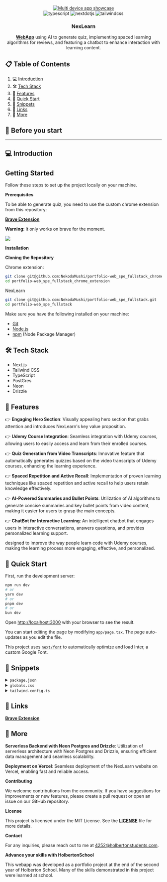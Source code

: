 <div align="center">
  <br />
    <a href="https://nexlearn.vercel.app/" target="_blank">
      <img src="" alt="Multi device app showcase">
    </a>
  <br />

  <div>
    <img src="https://img.shields.io/badge/-Typescript-black?style=for-the-badge&logoColor=white&logo=typescript&color=3178C6" alt="typescript" />
    <img src="https://img.shields.io/badge/-Next_JS-black?style=for-the-badge&logoColor=white&logo=nextdotjs&color=000000" alt="nextdotjs" />
    <img src="https://img.shields.io/badge/-Tailwind_CSS-black?style=for-the-badge&logoColor=white&logo=tailwindcss&color=06B6D4" alt="tailwindcss" />
  </div>

  <h3 align="center">NexLearn</h3>

   <div align="center">
     <a href="https://nexlearn.vercel.app/" target="_blank"><b>WebApp</b></a> using AI to generate quiz, implementing spaced learning algorithms for reviews, and featuring a chatbot to enhance interaction with learning content.
    </div>
</div>

## 📋 <a name="table">Table of Contents</a>

1. 💻 [Introduction](#introduction)
2. 🛠️ [Tech Stack](#tech-stack)
3. 🧬 [Features](#features)
4. 💨 [Quick Start](#quick-start)
5. 🎨 [Snippets](#snippets)
6. 🔗 [Links](#links)
7. 🚀 [More](#more)

## 🚨 Before you start

---

## <a name="introduction">💻 Introduction</a>

## Getting Started

Follow these steps to set up the project locally on your machine.

**Prerequisites**

To be able to generate quiz, you need to use the custom chrome extension from this repository:

<a href="https://github.com/NekodaMushi/portfolio-web_spe_fullstack_chrome_extension" target="_blank"><b>Brave Extension</b></a>

<b>Warning</b>: It only works on brave for the moment.

<a href="https://youtu.be/cuzw4vL1z5E?feature=shared" target="_blank"><img src="https://github.com/sujatagunale/EasyRead/assets/151519281/1736fca5-a031-4854-8c09-bc110e3bc16d" /></a>

**Installation**

**Cloning the Repository**

Chrome extension:

```bash
git clone git@github.com:NekodaMushi/portfolio-web_spe_fullstack_chrome_extension.git
cd portfolio-web_spe_fullstack_chrome_extension
```

NexLearn

```bash
git clone git@github.com:NekodaMushi/portfolio-web_spe_fullstack.git
cd portfolio-web_spe_fullstack
```

Make sure you have the following installed on your machine:

- [Git](https://git-scm.com/)
- [Node.js](https://nodejs.org/en)
- [npm](https://www.npmjs.com/) (Node Package Manager)

## <a name="tech-stack">🛠️ Tech Stack</a>

- Next.js
- Tailwind CSS
- TypeScript
- PostGres
- Neon
- Drizzle

## <a name="features">🔋 Features</a>

👉 **Engaging Hero Section**: Visually appealing hero section that grabs attention and introduces NexLearn's key value proposition.

👉 **Udemy Course Integration**: Seamless integration with Udemy courses, allowing users to easily access and learn from their enrolled courses.

👉 **Quiz Generation from Video Transcripts**: Innovative feature that automatically generates quizzes based on the video transcripts of Udemy courses, enhancing the learning experience.

👉 **Spaced Repetition and Active Recall**: Implementation of proven learning techniques like spaced repetition and active recall to help users retain knowledge effectively.

👉 **AI-Powered Summaries and Bullet Points**: Utilization of AI algorithms to generate concise summaries and key bullet points from video content, making it easier for users to grasp the main concepts.

👉 **ChatBot for Interactive Learning**: An intelligent chatbot that engages users in interactive conversations, answers questions, and provides personalized learning support.

designed to improve the way people learn code with Udemy courses, making the learning process more engaging, effective, and personalized.

## <a name="quick-start">🤸 Quick Start</a>

First, run the development server:

```bash
npm run dev
# or
yarn dev
# or
pnpm dev
# or
bun dev
```

Open [http://localhost:3000](http://localhost:3000) with your browser to see the result.

You can start editing the page by modifying `app/page.tsx`. The page auto-updates as you edit the file.

This project uses [`next/font`](https://nextjs.org/docs/basic-features/font-optimization) to automatically optimize and load Inter, a custom Google Font.

## <a name="snippets">🎨 Snippets</a>

<details>
<summary><code>package.json</code></summary>

```json
{
  "name": "nex_learn",
  "version": "0.1.0",
  "private": true,
  "scripts": {
    "dev": "next dev",
    "build": "next build",
    "start": "next start",
    "lint": "next lint",
    "db:generate": "drizzle-kit generate:pg",
    "db:migrate": "tsx ./db/migrate.ts",
    "db:drop": "drizzle-kit drop",
    "db:seed": "tsx ./db/seed.ts",
    "test": "jest",
    "test:watch": "jest --watch"
  },
  "dependencies": {
    "@auth/core": "^0.30.0",
    "@auth/drizzle-adapter": "^1.0.0",
    "@fortawesome/fontawesome-svg-core": "^6.5.2",
    "@fortawesome/free-solid-svg-icons": "^6.5.2",
    "@fortawesome/react-fontawesome": "^0.2.0",
    "@neondatabase/serverless": "^0.9.1",
    "@radix-ui/react-accordion": "^1.1.2",
    "@radix-ui/react-alert-dialog": "^1.0.5",
    "@radix-ui/react-checkbox": "^1.0.4",
    "@radix-ui/react-dialog": "^1.0.5",
    "@radix-ui/react-dropdown-menu": "^2.0.6",
    "@radix-ui/react-icons": "^1.3.0",
    "@radix-ui/react-label": "^2.0.2",
    "@radix-ui/react-navigation-menu": "^1.1.4",
    "@radix-ui/react-select": "^2.0.0",
    "@radix-ui/react-slot": "^1.0.2",
    "@radix-ui/react-tabs": "^1.0.4",
    "@radix-ui/react-toggle": "^1.0.3",
    "@radix-ui/react-toggle-group": "^1.0.4",
    "@radix-ui/react-tooltip": "^1.0.7",
    "@react-spring/web": "^9.7.3",
    "@reduxjs/toolkit": "^2.2.3",
    "@tabler/icons-react": "^3.2.0",
    "@tanstack/react-query": "^5.37.1",
    "@tanstack/react-table": "^8.17.3",
    "@upstash/ratelimit": "^1.1.3",
    "@upstash/redis": "^1.31.3",
    "class-variance-authority": "^0.7.0",
    "clsx": "^2.1.0",
    "cors": "^2.8.5",
    "dotenv": "^16.4.5",
    "drizzle-orm": "^0.30.9",
    "embla-carousel-autoplay": "^8.0.4",
    "embla-carousel-react": "^8.0.4",
    "eventsource-parser": "^1.1.2",
    "framer-motion": "^11.0.24",
    "jsonwebtoken": "^9.0.2",
    "lucide-react": "^0.263.1",
    "next": "14.1.4",
    "next-auth": "5.0.0-beta.17",
    "next-cookies": "^2.0.3",
    "next-themes": "^0.3.0",
    "node-watch": "^0.7.4",
    "oslo": "^1.2.0",
    "pg": "^8.11.5",
    "react": "^18.2.0",
    "react-dom": "^18.2.0",
    "react-icon-cloud": "^4.1.4",
    "react-icons": "^5.0.1",
    "react-intersection-observer": "^9.10.2",
    "react-redux": "^9.1.2",
    "react-rewards": "^2.0.4",
    "react-spring": "^9.7.3",
    "react-textarea-autosize": "^8.5.3",
    "react-type-animation": "^3.2.0",
    "sonner": "^1.4.41",
    "tailwind-merge": "^2.2.2",
    "tailwind-scrollbar": "^3.1.0",
    "tailwindcss-animate": "^1.0.7",
    "vaul": "^0.9.1",
    "zod": "^3.23.8"
  },
  "devDependencies": {
    "@testing-library/jest-dom": "^6.4.2",
    "@testing-library/react": "^15.0.2",
    "@types/cors": "^2.8.17",
    "@types/jest": "^29.5.12",
    "@types/jsonwebtoken": "^9.0.6",
    "@types/node": "^20.12.7",
    "@types/react": "^18.2.73",
    "@types/react-dom": "^18.2.23",
    "autoprefixer": "^10.4.19",
    "drizzle-kit": "^0.20.17",
    "eslint": "^8.57.0",
    "eslint-config-next": "14.1.4",
    "eslint-plugin-jest-dom": "^5.4.0",
    "eslint-plugin-testing-library": "^6.2.2",
    "jest": "^29.7.0",
    "jest-environment-jsdom": "^29.7.0",
    "jest-fetch-mock": "^3.0.3",
    "postcss": "^8.4.38",
    "prettier": "^3.2.5",
    "prettier-plugin-tailwindcss": "^0.5.13",
    "tailwindcss": "^3.4.3",
    "ts-node": "^10.9.2",
    "tsx": "^4.7.2",
    "typescript": "^5.4.5"
  },
  "engines": {
    "npm": "Please use pnpm",
    "yarn": "Please use pnpm"
  }
}
```

</details>

<details>
<summary><code>globals.css</code></summary>

```typescript
@tailwind base;
@tailwind components;
@tailwind utilities;

@layer base {
  :root {
    --background: 0 0% 100%;
    --foreground: 240 10% 3.9%;
    --card: 0 0% 100%;
    --card-foreground: 240 10% 3.9%;
    --popover: 0 0% 100%;
    --popover-foreground: 240 10% 3.9%;
    --primary: 346.8 77.2% 49.8%;
    --primary-foreground: 355.7 100% 97.3%;
    --secondary: 240 4.8% 95.9%;
    --secondary-foreground: 240 5.9% 10%;
    --muted: 240 4.8% 95.9%;
    --muted-foreground: 240 3.8% 46.1%;
    --accent: 240 4.8% 95.9%;
    --accent-foreground: 240 5.9% 10%;
    --destructive: 0 84.2% 60.2%;
    --destructive-foreground: 0 0% 98%;
    --border: 240 5.9% 90%;
    --input: 240 5.9% 90%;
    --ring: 346.8 77.2% 49.8%;
    --radius: 1rem;

    /* HomePage */
    --emerald-500: #34d399;
    --emerald-600: #2c7a7b;
  }

  .dark {
    --background: 20 14.3% 4.1%;
    --foreground: 0 0% 95%;
    --card: 24 9.8% 10%;
    --card-foreground: 0 0% 95%;
    --popover: 0 0% 9%;
    --popover-foreground: 0 0% 95%;
    --primary: 346.8 77.2% 49.8%;
    --primary-foreground: 355.7 100% 97.3%;
    --secondary: 240 3.7% 15.9%;
    --secondary-foreground: 0 0% 98%;
    --muted: 0 0% 15%;
    --muted-foreground: 240 5% 64.9%;
    --accent: 12 6.5% 15.1%;
    --accent-foreground: 0 0% 98%;
    --destructive: 0 62.8% 30.6%;
    --destructive-foreground: 0 85.7% 97.3%;
    --border: 240 3.7% 15.9%;
    --input: 240 3.7% 15.9%;
    --ring: 346.8 77.2% 49.8%;
  }
}

@layer base {
  * {
    @apply border-border;
  }
  body {
    @apply bg-background text-foreground;
  }
}

/* Recall - CustomCard */
.icon-blink {
  animation: blink 6s linear infinite;
}

@keyframes blink {
  0%,
  100% {
    opacity: 1;
  }
  50% {
    opacity: 0;
  }
}

/* Carousel */

.embla {
  overflow: hidden;
}
.embla__container {
  display: flex;
}
.embla__slide {
  flex: 0 0 100%;
}

/* Chat */

.vertical-scroll::-webkit-scrollbar {
  width: 0.4em;
  height: 1em;
}

.vertical-scroll::-webkit-scrollbar-track {
  background: secondary;
  border-radius: 100vw;
  margin-block: 0.5em;
}

.vertical-scroll::-webkit-scrollbar-thumb {
  background: #6b6b6b;
  border: 0.25em solid secondary;
  border-radius: 100vw;
}

.vertical-scroll::-webkit-scrollbar-thumb:hover {
  background: #7e7e7e;
}


/* HomePage - Lazy loading img */
.blurred-img {
  filter: blur(20px);
  transition: filter 0.3s ease;
}

.blurred-img.loaded {
  filter: blur(0);
}

```

</details>

<details>
<summary><code>tailwind.config.ts</code></summary>

```typescript
import type { Config } from "tailwindcss";
import { fontFamily } from "tailwindcss/defaultTheme";
import plugin from "tailwindcss/plugin";

const {
  default: flattenColorPalette,
} = require("tailwindcss/lib/util/flattenColorPalette");

const config = {
  darkMode: ["class"],
  content: [
    "./app/**/*.{js,ts,jsx,tsx}",
    "./components/**/*.{js,ts,jsx,tsx}",
    "./assets/**/*.{js,ts,jsx,tsx}",
  ],
  prefix: "",
  theme: {
    container: {
      center: true,
      padding: "2rem",
      screens: {
        "2xl": "1400px",
      },
    },
    extend: {
      fontFamily: {
        sans: ["var(--font-jetbrains-mono)", ...fontFamily.sans],
      },
      colors: {
        border: "hsl(var(--border))",
        input: "hsl(var(--input))",
        ring: "hsl(var(--ring))",
        background: "hsl(var(--background))",
        foreground: "hsl(var(--foreground))",
        primary: {
          DEFAULT: "hsl(var(--primary))",
          foreground: "hsl(var(--primary-foreground))",
        },
        secondary: {
          DEFAULT: "hsl(var(--secondary))",
          foreground: "hsl(var(--secondary-foreground))",
        },
        destructive: {
          DEFAULT: "hsl(var(--destructive))",
          foreground: "hsl(var(--destructive-foreground))",
        },
        muted: {
          DEFAULT: "hsl(var(--muted))",
          foreground: "hsl(var(--muted-foreground))",
        },
        accent: {
          DEFAULT: "hsl(var(--accent))",
          foreground: "hsl(var(--accent-foreground))",
        },
        popover: {
          DEFAULT: "hsl(var(--popover))",
          foreground: "hsl(var(--popover-foreground))",
        },
        card: {
          DEFAULT: "hsl(var(--card))",
          foreground: "hsl(var(--card-foreground))",
        },
        score: {
          10: "#e53935", // Vivid Red
          20: "#ff5722", // Vivid Deep Orange
          30: "#ff9800", // Vivid Orange
          40: "#ffc107", // Vivid Amber
          50: "#ffeb3b", // Vivid Yellow
          60: "#009688", // Vivid Light Green
          70: "#4caf50", // Vivid Green
          80: "#8bc34a", // Vivid Teal
          90: "#b2ff59", // Vivid Blue
        },
      },
      borderRadius: {
        lg: "var(--radius)",
        md: "calc(var(--radius) - 2px)",
        sm: "calc(var(--radius) - 4px)",
      },
      keyframes: {
        "accordion-down": {
          from: { height: "0" },
          to: { height: "var(--radix-accordion-content-height)" },
        },
        "accordion-up": {
          from: { height: "var(--radix-accordion-content-height)" },
          to: { height: "0" },
        },
        spring: {
          "0%, 100%": { transform: "scale(1)" },
          "50%": { transform: "scale(1.05)" },
        },
      },
      animation: {
        "accordion-down": "accordion-down 0.2s ease-out",
        "accordion-up": "accordion-up 0.2s ease-out",
        spring: "spring 3s ease-in-out infinite",
      },
    },
  },
  plugins: [
    require("tailwindcss-animate"),
    require("tailwind-scrollbar"),
    plugin(function ({ addUtilities }) {
      addUtilities({
        ".scrollbar-hidden": {
          "-ms-overflow-style": "none",
          "scrollbar-width": "none",
          "&::-webkit-scrollbar": {
            display: "none",
          },
        },
      });
    }),
    plugin(addVariablesForColors),
  ],
} satisfies Config;

// This plugin adds each Tailwind color as a global CSS variable, e.g. var(--gray-200).
function addVariablesForColors({ addBase, theme }: any) {
  let allColors = flattenColorPalette(theme("colors"));
  let newVars = Object.fromEntries(
    Object.entries(allColors).map(([key, val]) => [`--${key}`, val]),
  );

  addBase({
    ":root": newVars,
  });
}

export default config;
```

</details>

## <a name="links">🔗 Links</a>

<a href="https://github.com/NekodaMushi/portfolio-web_spe_fullstack_chrome_extension" target="_blank"><b>Brave Extension</b></a>

## <a name="more">🚀 More</a>

**Serverless Backend with Neon Postgres and Drizzle**: Utilization of serverless architecture with Neon Postgres and Drizzle, ensuring efficient data management and seamless scalability.

**Deployment on Vercel**: Seamless deployment of the NexLearn website on Vercel, enabling fast and reliable access.

**Contributing**

We welcome contributions from the community. If you have suggestions for improvements or new features, please create a pull request or open an issue on our GitHub repository.

**License**

This project is licensed under the MIT License. See the <a href="https://github.com/NekodaMushi/portfolio-web_spe_fullstack/blob/632bd674705a535ea98c529af52038dbf3f3def8/LICENSE" target="_blank"><b>LICENSE</b></a> file for more details.

**Contact**

For any inquiries, please reach out to me at 4252@holbertonstudents.com.

**Advance your skills with HolbertonSchool**

This webapp was developed as a portfolio project at the end of the second year of Holberton School. Many of the skills demonstrated in this project were learned at school.

#
